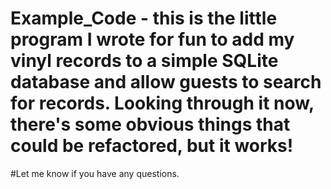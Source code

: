 # Example_Code - this is the little program I wrote for fun to add my vinyl records to a simple SQLite database and allow guests to search for records. Looking through it now, there's some obvious things that could be refactored, but it works!

#Let me know if you have any questions.

